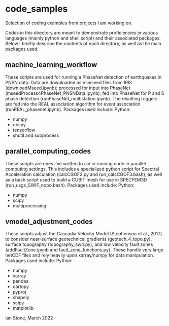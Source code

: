 # code_samples
Selection of coding examples from projects I am working on.

Codes in this directory are meant to demonstrate proficiencies in various languages (mainly python and shell script) and their associated packages. Below I briefly describe the contents of each directory, as well as the main packages used. 

## machine_learning_workflow
These scripts are used for running a PhaseNet detection of earthquakes in PNSN data. Data are downloaded as miniseed files from IRIS (downloadMseed.ipynb); processed for input into PhaseNet (mseedProcess4PhaseNet_PNSNData.ipynb); fed into PhaseNet for P and S phase detection (runPhaseNet_multistation.ipynb). The resulting triggers are fed into the REAL association algorithm for event association (runREAL_phasenet.ipynb). Packages used include:
Python:
- numpy
- obspy
- tensorflow
- shutil and subprocess

## parallel_computing_codes
These scripts are ones I’ve written to aid in running code in parallel computing settings. This includes a specialized python script for Spectral Acceleration calculation (calcCGOF3.py and run_calcCGOF3.bash), as well as a bash script used to build a CUBIT mesh for use in SPECFEM3D (run_usgs_SWIF_nopo.bash). Packages used include:
Python:
- numpy
- scipy
- multiprocessing

## vmodel_adjustment_codes
These scripts adjust the Cascadia Velocity Model (Stephenson et al., 2017) to consider near-surface geotechnical gradients (geotech_4_topo.py), surface topography (topography_sw4.py), and low velocity fault zones (addFaultZone.ipynb and fault_zone_functions.py). These handle very large netCDF files and rely heavily upon xarray/numpy for data manipulation. Packages used include:
Python:
- numpy
- xarray
- pandas
- cartopy
- pyproj
- shapely
- scipy
- matplotlib

Ian Stone, March 2022
